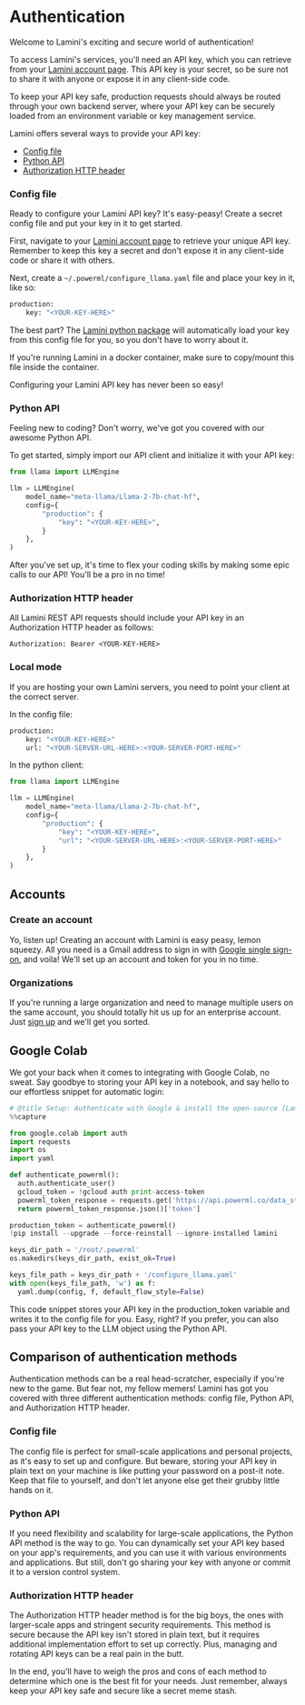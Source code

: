 # Authentication

Welcome to Lamini's exciting and secure world of authentication!

To access Lamini's services, you'll need an API key, which you can retrieve from your [Lamini account page](https://app.lamini.ai). This API key is your secret, so be sure not to share it with anyone or expose it in any client-side code.

To keep your API key safe, production requests should always be routed through your own backend server, where your API key can be securely loaded from an environment variable or key management service.

Lamini offers several ways to provide your API key:

- [Config file](#config-file)
- [Python API](#python-api)
- [Authorization HTTP header](#authorization-http-header)

### Config file

Ready to configure your Lamini API key? It's easy-peasy! Create a secret config file and put your key in it to get started.

First, navigate to your [Lamini account page](https://app.lamini.ai) to retrieve your unique API key. Remember to keep this key a secret and don't expose it in any client-side code or share it with others.

Next, create a `~/.powerml/configure_llama.yaml` file and place your key in it, like so:

```sh
production:
    key: "<YOUR-KEY-HERE>"
```

The best part? The [Lamini python package](https://pypi.org/project/lamini) will automatically load your key from this config file for you, so you don't have to worry about it.

If you're running Lamini in a docker container, make sure to copy/mount this file inside the container.

Configuring your Lamini API key has never been so easy!

### Python API

Feeling new to coding? Don't worry, we've got you covered with our awesome Python API.

To get started, simply import our API client and initialize it with your API key:

```python
from llama import LLMEngine

llm = LLMEngine(
    model_name="meta-llama/Llama-2-7b-chat-hf",
    config={
        "production": {
            "key": "<YOUR-KEY-HERE>",
        }
    },
)
```

After you've set up, it's time to flex your coding skills by making some epic calls to our API! You'll be a pro in no time!

### Authorization HTTP header

All Lamini REST API requests should include your API key in an Authorization HTTP header as follows:

```
Authorization: Bearer <YOUR-KEY-HERE>
```

### Local mode

If you are hosting your own Lamini servers, you need to point your client at the correct server.

In the config file:

```sh
production:
    key: "<YOUR-KEY-HERE>"
    url: "<YOUR-SERVER-URL-HERE>:<YOUR-SERVER-PORT-HERE>"
```

In the python client:

```python
from llama import LLMEngine

llm = LLMEngine(
    model_name="meta-llama/Llama-2-7b-chat-hf",
    config={
        "production": {
            "key": "<YOUR-KEY-HERE>",
            "url": "<YOUR-SERVER-URL-HERE>:<YOUR-SERVER-PORT-HERE>"
        }
    },
)
```

## Accounts

### Create an account

Yo, listen up! Creating an account with Lamini is easy peasy, lemon squeezy. All you need is a Gmail address to sign in with [Google single sign-on](https://app.lamini.co), and voila! We'll set up an account and token for you in no time.

### Organizations

If you're running a large organization and need to manage multiple users on the same account, you should totally hit us up for an enterprise account. Just [sign up](https://lamini.ai/contact) and we'll get you sorted.

## Google Colab

We got your back when it comes to integrating with Google Colab, no sweat. Say goodbye to storing your API key in a notebook, and say hello to our effortless snippet for automatic login:

```python
# @title Setup: Authenticate with Google & install the open-source [Lamini library](https://pypi.org/project/lamini) to use LLMs easily
%%capture

from google.colab import auth
import requests
import os
import yaml

def authenticate_powerml():
  auth.authenticate_user()
  gcloud_token = !gcloud auth print-access-token
  powerml_token_response = requests.get('https://api.powerml.co/data_studio/auth/verify_gcloud_token?token=' + gcloud_token[0])
  return powerml_token_response.json()['token']

production_token = authenticate_powerml()
!pip install --upgrade --force-reinstall --ignore-installed lamini

keys_dir_path = '/root/.powerml'
os.makedirs(keys_dir_path, exist_ok=True)

keys_file_path = keys_dir_path + '/configure_llama.yaml'
with open(keys_file_path, 'w') as f:
  yaml.dump(config, f, default_flow_style=False)
```

This code snippet stores your API key in the production_token variable and writes it to the config file for you. Easy, right? If you prefer, you can also pass your API key to the LLM object using the Python API.

## Comparison of authentication methods

Authentication methods can be a real head-scratcher, especially if you're new to the game. But fear not, my fellow memers! Lamini has got you covered with three different authentication methods: config file, Python API, and Authorization HTTP header.

### Config file

The config file is perfect for small-scale applications and personal projects, as it's easy to set up and configure. But beware, storing your API key in plain text on your machine is like putting your password on a post-it note. Keep that file to yourself, and don't let anyone else get their grubby little hands on it.

### Python API

If you need flexibility and scalability for large-scale applications, the Python API method is the way to go. You can dynamically set your API key based on your app's requirements, and you can use it with various environments and applications. But still, don't go sharing your key with anyone or commit it to a version control system.

### Authorization HTTP header

The Authorization HTTP header method is for the big boys, the ones with larger-scale apps and stringent security requirements. This method is secure because the API key isn't stored in plain text, but it requires additional implementation effort to set up correctly. Plus, managing and rotating API keys can be a real pain in the butt.

In the end, you'll have to weigh the pros and cons of each method to determine which one is the best fit for your needs. Just remember, always keep your API key safe and secure like a secret meme stash.
